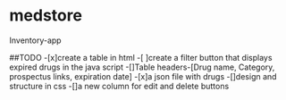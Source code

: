 # medstore
Inventory-app
 
##TODO
-[x]create a table in html
-[ ]create a filter button that displays expired drugs in the java script
-[]Table headers-[Drug name, Category, prospectus links, expiration date]
-[x]a json file with drugs
-[]design and structure in css
-[]a new column for edit and delete buttons
